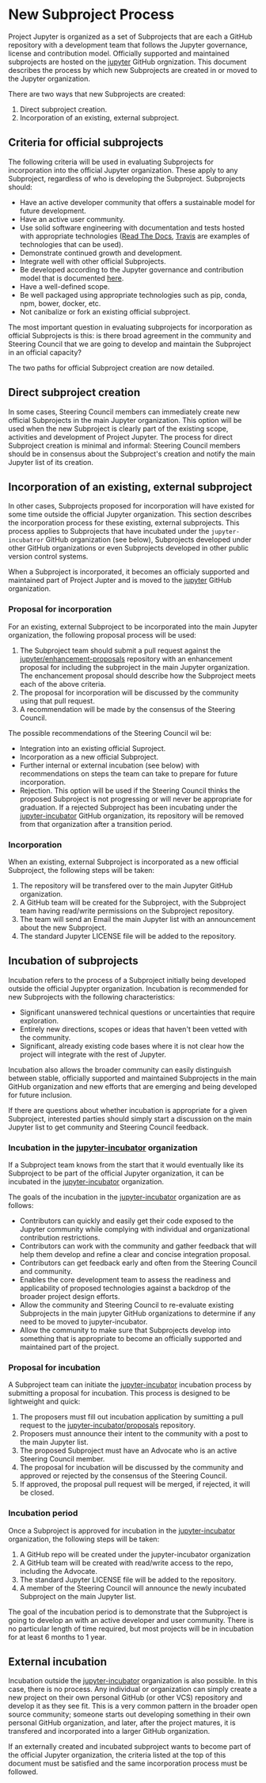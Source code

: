 # New Subproject Process

Project Jupyter is organized as a set of Subprojects that are each a GitHub repository with a
development team that follows the Jupyter governance, license and contribution model. Officially supported and maintained subprojects are hosted on the [jupyter](https://github.com/jupyter) GitHub orgnization. This document describes the process by which new Subprojects are created in or moved to the Jupyter organization.

There are two ways that new Subprojects are created:

1. Direct subproject creation.
2. Incorporation of an existing, external subproject.


## Criteria for official subprojects

The following criteria will be used in evaluating Subprojects for incorporation into the official
Jupyter organization. These apply to any Subproject, regardless of who is developing the
Subproject. Subprojects should:

* Have an active developer community that offers a sustainable model for future development.
* Have an active user community.
* Use solid software engineering with documentation and tests hosted with appropriate
  technologies ([Read The Docs](https://readthedocs.org/), [Travis](https://travis-ci.org/)
  are examples of technologies that can be used).
* Demonstrate continued growth and development.
* Integrate well with other official Subprojects.
* Be developed according to the Jupyter governance and contribution model that is documented
  [here](https://github.com/jupyter/governance).
* Have a well-defined scope.
* Be well packaged using appropriate technologies such as pip, conda, npm, bower, docker, etc.
* Not canibalize or fork an existing official subproject.

The most important question in evaluating subprojects for incorporation as official Subprojects
is this: is there broad agreement in the community and Steering Council that we are going to
develop and maintain the Subproject in an official capacity?

The two paths for official Subproject creation are now detailed.


## Direct subproject creation

In some cases, Steering Council members can immediately create new official Subprojects in the main
Jupyter organization. This option will be used when the new Subproject is clearly part of the
existing scope, activities and development of Project Jupyter. The process for direct Subproject
creation is minimal and informal: Steering Council members should be in consensus about the
Subproject's creation and notify the main Jupyter list of its creation.


## Incorporation of an existing, external subproject

In other cases, Subprojects proposed for incorporation will have existed for some time outside the
official Jupyter organization. This section describes the incorporation process for these existing,
external subprojects. This process applies to Subprojects that have incubated under the
`jupyter-incubatror` GitHub organization (see below), Subprojects developed under other GitHub
organizations or even Subprojects developed in other public version control systems.

When a Subproject is incorporated, it becomes an officialy supported and maintained part
of Project Jupter and is moved to the [jupyter](https://github.com/jupyter) GitHub organization.


### Proposal for incorporation

For an existing, external Subproject to be incorporated into the main Jupyter organization, the
following proposal process will be used:

1. The Subproject team should submit a pull request against the
   [jupyter/enhancement-proposals](https://github.com/jupyter/enhancement-proposals) repository
   with an enhancement proposal for including the subproject in the main Jupyter organization. 
   The enchancement proposal should describe how the Subproject meets each of the above criteria.
2. The proposal for incorporation will be discussed by the community using that pull request.
3. A recommendation will be made by the consensus of the Steering Council.

The possible recommendations of the Steering Council wil be:

* Integration into an existing official Suproject.
* Incorporation as a new official Subproject.
* Further internal or external incubation (see below) with recommendations on steps the team can
  take to prepare for future incorporation.
* Rejection. This option will be used if the Steering Council thinks the proposed Subproject is not
  progressing or will never be appropriate for graduation. If a rejected Subproject has been
  incubating under the [jupyter-incubator](https://github.com/jupyter-incubator) GitHub
  organization, its repository will be removed from that organization after a transition period.


### Incorporation

When an existing, external Subproject is incorporated as a new official Subproject, the following
steps will be taken:

1. The repository will be transfered over to the main Jupyter GitHub organization.
2. A GitHub team will be created for the Subproject, with the Subproject team having
   read/write permissions on the Subproject repository.
3. The team will send an Email the main Jupyter list with an announcement about the new
   Subproject.
4. The standard Jupyter LICENSE file will be added to the repository.


## Incubation of subprojects

Incubation refers to the process of a Subproject initially being developed outside the official
Jupypter organization. Incubation is recommended for new Subprojects with the following
characteristics:

* Significant unanswered technical questions or uncertainties that require exploration.
* Entirely new directions, scopes or ideas that haven't been vetted with the community.
* Significant, already existing code bases where it is not clear how the project will
  integrate with the rest of Jupyter.

Incubation also allows the broader community can easily distinguish between stable, officially
supported and maintained Subprojects in the main GitHub organization and new efforts that are
emerging and being developed for future inclusion.

If there are questions about whether incubation is appropriate for a given Subproject, interested
parties should simply start a discussion on the main Jupyter list to get community and Steering
Council feedback.


### Incubation in the [jupyter-incubator](https://github.com/jupyter-incubator) organization

If a Subproject team knows from the start that it would eventually like its Subproject to be part
of the official Jupyter organization, it can be incubated in the
[jupyter-incubator](https://github.com/jupyter-incubator) organization.

The goals of the incubation in the [jupyter-incubator](https://github.com/jupyter-incubator) organization are as follows:

* Contributors can quickly and easily get their code exposed to the Jupyter community while
  complying with individual and organizational contribution restrictions.
* Contributors can work with the community and gather feedback that will help them develop and
  refine a clear and concise integration proposal.
* Contributors can get feedback early and often from the Steering Council and community.
* Enables the core development team to assess the readiness and applicability of proposed
  technologies against a backdrop of the broader project design efforts.
* Allow the community and Steering Council to re-evaluate existing Subprojects in the main
  jupyter GitHub organizations to determine if any need to be moved to jupyter-incubator.
* Allow the community to make sure that Subprojects develop into something that is
  appropriate to become an officially supported and maintained part of the project.

### Proposal for incubation

A Subproject team can initiate the [jupyter-incubator](https://github.com/jupyter-incubator)
incubation process by submitting a proposal for incubation. This process is designed to be
lightweight and quick:

1. The proposers must fill out incubation application by sumitting a pull request to the
   [jupyter-incubator/proposals](https://github.com/jupyter-incubator/proposals) repository.
2. Proposers must announce their intent to the community with a post to the main Jupyter
   list.
2. The proposed Subproject must have an Advocate who is an active Steering Council member.
3. The proposal for incubation will be discussed by the community and approved or rejected by
   the consensus of the Steering Council.
4. If approved, the proposal pull request will be merged, if rejected, it will be closed.

### Incubation period

Once a Subproject is approved for incubation in the
[jupyter-incubator](https://github.com/jupyter-incubator) organization, the following steps will be
taken:


1. A GitHub repo will be created under the jupyter-incubator organization
2. A GitHub team will be created with read/write access to the repo, including the
   Advocate.
3. The standard Jupyter LICENSE file will be added to the repository.
4. A member of the Steering Council will announce the newly incubated Subproject on the
   main Jupyter list.

The goal of the incubation period is to demonstrate that the Subproject is going to develop an
with an active developer and user community. There is no particular length of time required,
but most projects will be in incubation for at least 6 months to 1 year.

## External incubation

Incubation outside the [jupyter-incubator](https://github.com/jupyter-incubator) organization is
also possible. In this case, there is no process. Any individual or organization can simply create
a new project on their own personal GitHub (or other VCS) repository and develop it as they see
fit. This is a very common pattern in the broader open source community; someone starts out
developing something in their own personal GitHub organization, and later, after the project
matures, it is transfered and incorporated into a larger GitHub organization.

If an externally created and incubated subproject wants to become part of the official Jupyter
organization, the criteria listed at the top of this document must be satisfied and the same
incorporation process must be followed.



